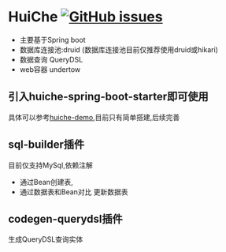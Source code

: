 # HuiChe [![GitHub issues](https://img.shields.io/travis/jmjlbmn/huiche.svg)](https://github.com/jmjlbmn/huiche/travis)
- 主要基于Spring boot
- 数据库连接池:druid (数据库连接池目前仅推荐使用druid或hikari)
- 数据查询 QueryDSL
- web容器 undertow

## 引入huiche-spring-boot-starter即可使用
具体可以参考[huiche-demo](https://github.com/jmjlbmn/huiche/tree/master/huiche-demo),目前只有简单搭建,后续完善


## sql-builder插件
目前仅支持MySql,依赖注解
- 通过Bean创建表,
- 通过数据表和Bean对比 更新数据表 

## codegen-querydsl插件
生成QueryDSL查询实体
